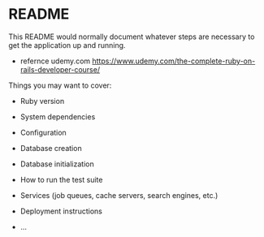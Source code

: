 # README

This README would normally document whatever steps are necessary to get the
application up and running.


* refernce udemy.com
https://www.udemy.com/the-complete-ruby-on-rails-developer-course/

Things you may want to cover:

* Ruby version

* System dependencies

* Configuration

* Database creation

* Database initialization

* How to run the test suite

* Services (job queues, cache servers, search engines, etc.)

* Deployment instructions

* ...
